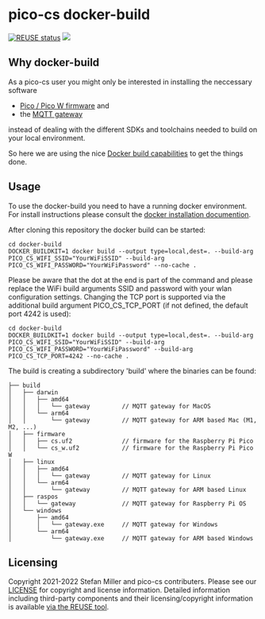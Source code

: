 # pico-cs docker-build
[![REUSE status](https://api.reuse.software/badge/github.com/pico-cs/docker-build)](https://api.reuse.software/info/github.com/pico-cs/docker-build)
![](https://github.com/pico-cs/docker-build/workflows/build/badge.svg)

## Why docker-build

As a pico-cs user you might only be interested in installing the neccessary software
- [Pico / Pico W firmware](https://github.com/pico-cs/firmware) and
- the [MQTT gateway](https://github.com/pico-cs/mqtt-gateway)

instead of dealing with the different SDKs and toolchains needed to build on your local environment.

So here we are using the nice [Docker build capabilities](https://www.docker.com/) to get the things done.

## Usage

To use the docker-build you need to have a running docker environment. For install instructions please consult the [docker installation documention](https://docs.docker.com/engine/install/).

After cloning this repository the docker build can be started:

```
cd docker-build
DOCKER_BUILDKIT=1 docker build --output type=local,dest=. --build-arg PICO_CS_WIFI_SSID="YourWiFiSSID" --build-arg PICO_CS_WIFI_PASSWORD="YourWiFiPassword" --no-cache .
```

Please be aware that the dot at the end is part of the command and please replace the WiFi build arguments SSID and password with your wlan configuration settings. Changing the TCP port is supported via the additional build argument PICO_CS_TCP_PORT (if not defined, the default port 4242 is used):

```
cd docker-build
DOCKER_BUILDKIT=1 docker build --output type=local,dest=. --build-arg PICO_CS_WIFI_SSID="YourWiFiSSID" --build-arg PICO_CS_WIFI_PASSWORD="YourWiFiPassword" --build-arg PICO_CS_TCP_PORT=4242 --no-cache .
```

The build is creating a subdirectory 'build' where the binaries can be found:

```
├── build
│   ├── darwin
│   │   ├── amd64
│   │   │   └── gateway         // MQTT gateway for MacOS
│   │   └── arm64
│   │       └── gateway         // MQTT gateway for ARM based Mac (M1, M2, ...)
│   ├── firmware
│   │   ├── cs.uf2              // firmware for the Raspberry Pi Pico
│   │   └── cs_w.uf2            // firmware for the Raspberry Pi Pico W
│   ├── linux
│   │   ├── amd64
│   │   │   └── gateway         // MQTT gateway for Linux
│   │   └── arm64
│   │       └── gateway         // MQTT gateway for ARM based Linux
│   ├── raspos
│   │   └── gateway             // MQTT gateway for Raspberry Pi OS
│   └── windows
│       ├── amd64
│       │   └── gateway.exe     // MQTT gateway for Windows
│       └── arm64
│           └── gateway.exe     // MQTT gateway for ARM based Windows
```

## Licensing

Copyright 2021-2022 Stefan Miller and pico-cs contributers. Please see our [LICENSE](LICENSE.md) for copyright and license information. Detailed information including third-party components and their licensing/copyright information is available [via the REUSE tool](https://api.reuse.software/info/github.com/pico-cs/docker-build).

